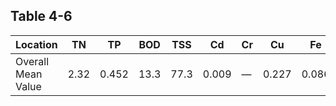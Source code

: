 ## Table 4-6

| **Location**       | **TN** | **TP** | **BOD** | **TSS** | **Cd** | **Cr** | **Cu** | **Fe** | **Ni** | **Pb** | **Zn** |
| ------------------ | ------ | ------ | ------- | ------- | ------ | ------ | ------ | ------ | ------ | ------ | ------ |
| Overall Mean Value | 2.32   | 0.452  | 13.3    | 77.3    | 0.009  | —      | 0.227  | 0.086  | 0.006  | 0.065  | —      |
